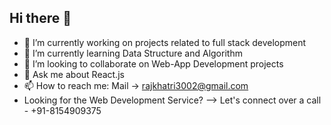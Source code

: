 ## Hi there 👋
- 🔭 I’m currently working on projects related to full stack development
- 🌱 I’m currently learning Data Structure and Algorithm
- 👯 I’m looking to collaborate on Web-App Development projects
- 💬 Ask me about React.js
- 📫 How to reach me: Mail -> rajkhatri3002@gmail.com
- Looking for the Web Development Service? --> Let's connect over a call - +91-8154909375
<!--
**rajk2002/rajk2002** is a ✨ _special_ ✨ repository because its `README.md` (this file) appears on your GitHub profile.

Here are some ideas to get you started:


-->
